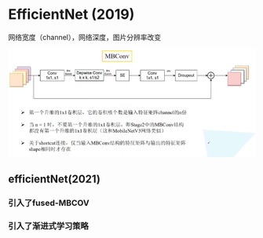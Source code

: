 # EfficientNet (2019)
网络宽度（channel），网络深度，图片分辨率改变

<img src = "/.pic/mbcov.png">

## efficientNet(2021)
### 引入了fused-MBCOV
### 引入了渐进式学习策略 